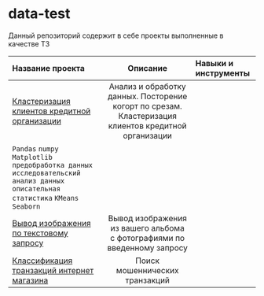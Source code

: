 # data-test
Данный репозиторий содержит в себе проекты выполненные в качестве ТЗ

| Название проекта | Описание | Навыки и инструменты | 
| :---------------------- | :----------------------: | :---------------------- |
| [Кластеризация клиентов кредитной организации](Кластеризация_клиентов_кредитной_организации) | Анализ и обработку данных. Посторение когорт по срезам. Кластеризация клиентов кредитной организации |
`Pandas` `numpy` `Matplotlib` `предобработка данных` `исследовательский анализ данных` `описательная статистика` `KMeans` `Seaborn`|
| [Вывод изображения по текстовому запросу](CFT) | Вывод изображения из вашего альбома с фотографиями по введенному запросу |
| [Классификация транзакций интернет магазина](CFT_Fraud) | Поиск мошеннических транзакций |
